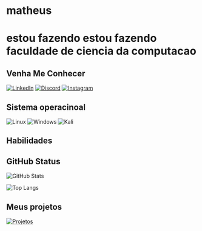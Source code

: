 # matheus
# **estou fazendo estou fazendo faculdade de ciencia da computacao**


## Venha Me Conhecer
[![LinkedIn](https://img.shields.io/badge/LinkedIn-0077B5?style=for-the-badge&logo=linkedin&logoColor=white)](https://www.linkedin.com/in/mattheus-jose-370810250/)
[![Discord](https://img.shields.io/badge/Discord-7289DA?style=for-the-badge&logo=discord&logoColor=white)](https://discord.com/channels/zeust2389/)
[![Instagram](https://img.shields.io/badge/-Instagram-%23E4405F?style=for-the-badge&logo=instagram&logoColor=white)](https://www.instagram.com/matheusjose4634/)
## Sistema operacinoal
![Linux](https://img.shields.io/badge/Linux-000?style=for-the-badge&logo=linux&logoColor=FCC624)
![Windows](https://img.shields.io/badge/Windows-000?style=for-the-badge&logo=windows&logoColor=2CA5E0)
![Kali](https://img.shields.io/badge/Kali-268BEE?style=for-the-badge&logo=kalilinux&logoColor=white)
## Habilidades

## GitHub Status
![GitHub Stats](https://github-readme-stats.vercel.app/api?username=Matheusjosedefeitas&theme=transparent&bg_color=000&border_color=30A3DC&show_icons=true&icon_color=30A3DC&title_color=E94D5F&text_color=FFF)




![Top Langs](https://github-readme-stats-git-masterrstaa-rickstaa.vercel.app/api/top-langs/?username=Matheusjosedefeitas&layout=compact&bg_color=000&border_color=30A3DC&title_color=E94D5F&text_color=FFF)
## Meus projetos

[![Projetos](https://img.shields.io/badge/Projetos-100000?style=for-the-badge&logo=github&logoColor=white)](https://github.com/Matheusjosedefeitas/projetos)